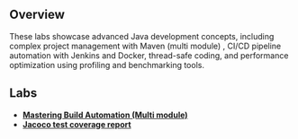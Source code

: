 ## Overview

These labs showcase advanced Java development concepts, including complex project management with Maven (multi module) , CI/CD pipeline automation with Jenkins and Docker, thread-safe coding, and performance optimization using profiling and benchmarking tools.

## Labs

- [**Mastering Build Automation (Multi module)**](./multi-module/)
- [**Jacoco test coverage report**](./jacoco/)
